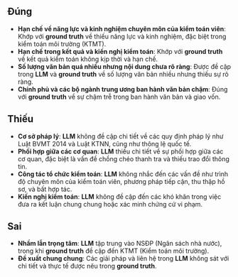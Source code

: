 ## Đúng
- **Hạn chế về năng lực và kinh nghiệm chuyên môn của kiểm toán viên**: Khớp với **ground truth** về thiếu năng lực và kinh nghiệm, đặc biệt trong kiểm toán môi trường (KTMT).
- **Hạn chế trong kết quả và kiến nghị kiểm toán**: Khớp với **ground truth** về kết quả kiểm toán không kịp thời và hạn chế.
- **Số lượng văn bản quá nhiều nhưng nội dung chưa rõ ràng**: Được đề cập trong **LLM** và **ground truth** về số lượng văn bản nhiều nhưng thiếu sự rõ ràng.
- **Chính phủ và các bộ ngành trung ương ban hành văn bản chậm**: Đúng với **ground truth** về sự chậm trễ trong ban hành văn bản và giao vốn.

## Thiếu
- **Cơ sở pháp lý**: **LLM** không đề cập chi tiết về các quy định pháp lý như Luật BVMT 2014 và Luật KTNN, cũng như thông lệ quốc tế.
- **Phối hợp giữa các cơ quan**: **LLM** thiếu chi tiết về sự phối hợp giữa các cơ quan, đặc biệt là vấn đề chồng chéo thanh tra và thiếu trao đổi thông tin.
- **Công tác tổ chức kiểm toán**: **LLM** không nhắc đến các vấn đề như trình độ chuyên môn của kiểm toán viên, phương pháp tiếp cận, thu thập hồ sơ, và bất hợp tác.
- **Kiến nghị kiểm toán**: **LLM** không đề cập đến các khó khăn trong việc đưa ra kết luận chung chung hoặc xác minh chứng cứ vi phạm.

## Sai
- **Nhầm lẫn trọng tâm**: **LLM** tập trung vào NSĐP (Ngân sách nhà nước), trong khi **ground truth** đề cập đến KTMT (Kiểm toán môi trường).
- **Đề xuất chung chung**: Các giải pháp và liên hệ trong **LLM** không sát với chi tiết và thực tế được nêu trong **ground truth**.
